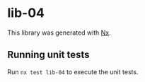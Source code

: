 # lib-04

This library was generated with [Nx](https://nx.dev).

## Running unit tests

Run `nx test lib-04` to execute the unit tests.
